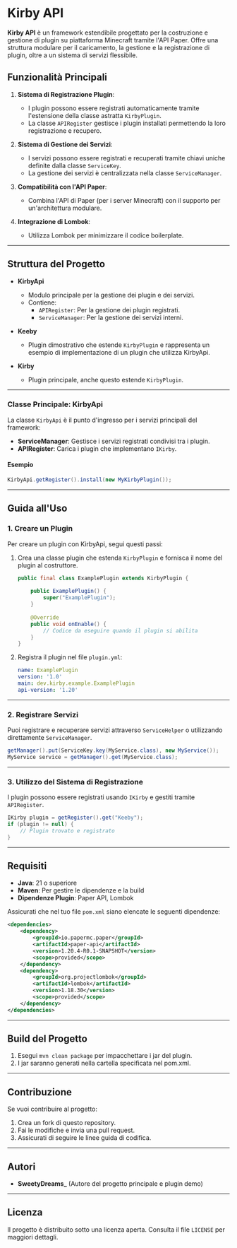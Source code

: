 # Kirby API

**Kirby API** è un framework estendibile progettato per la costruzione e gestione di plugin su piattaforma Minecraft tramite l'API Paper. Offre una struttura modulare per il caricamento, la gestione e la registrazione di plugin, oltre a un sistema di servizi flessibile.

## Funzionalità Principali

1. **Sistema di Registrazione Plugin**:
    - I plugin possono essere registrati automaticamente tramite l'estensione della classe astratta `KirbyPlugin`.
    - La classe `APIRegister` gestisce i plugin installati permettendo la loro registrazione e recupero.

2. **Sistema di Gestione dei Servizi**:
    - I servizi possono essere registrati e recuperati tramite chiavi uniche definite dalla classe `ServiceKey`.
    - La gestione dei servizi è centralizzata nella classe `ServiceManager`.

3. **Compatibilità con l'API Paper**:
    - Combina l'API di Paper (per i server Minecraft) con il supporto per un'architettura modulare.

4. **Integrazione di Lombok**:
    - Utilizza Lombok per minimizzare il codice boilerplate.

---

## Struttura del Progetto

- **KirbyApi**
    - Modulo principale per la gestione dei plugin e dei servizi.
    - Contiene:
        - `APIRegister`: Per la gestione dei plugin registrati.
        - `ServiceManager`: Per la gestione dei servizi interni.

- **Keeby**
    - Plugin dimostrativo che estende `KirbyPlugin` e rappresenta un esempio di implementazione di un plugin che utilizza KirbyApi.

- **Kirby**
    - Plugin principale, anche questo estende `KirbyPlugin`.

---

### Classe Principale: KirbyApi

La classe `KirbyApi` è il punto d'ingresso per i servizi principali del framework:
- **ServiceManager**: Gestisce i servizi registrati condivisi tra i plugin.
- **APIRegister**: Carica i plugin che implementano `IKirby`.

#### Esempio
```java
KirbyApi.getRegister().install(new MyKirbyPlugin());
```

---

## Guida all'Uso

### 1. Creare un Plugin
Per creare un plugin con KirbyApi, segui questi passi:

1. Crea una classe plugin che estenda `KirbyPlugin` e fornisca il nome del plugin al costruttore.

   ```java
   public final class ExamplePlugin extends KirbyPlugin {
       
       public ExamplePlugin() {
           super("ExamplePlugin");
       }
       
       @Override
       public void onEnable() {
           // Codice da eseguire quando il plugin si abilita
       }
   }
   ```

2. Registra il plugin nel file `plugin.yml`:
   ```yaml
   name: ExamplePlugin
   version: '1.0'
   main: dev.kirby.example.ExamplePlugin
   api-version: '1.20'
   ```

---

### 2. Registrare Servizi
Puoi registrare e recuperare servizi attraverso `ServiceHelper` o utilizzando direttamente `ServiceManager`.

```java
getManager().put(ServiceKey.key(MyService.class), new MyService());
MyService service = getManager().get(MyService.class);
```

---

### 3. Utilizzo del Sistema di Registrazione
I plugin possono essere registrati usando `IKirby` e gestiti tramite `APIRegister`.

```java
IKirby plugin = getRegister().get("Keeby");
if (plugin != null) {
    // Plugin trovato e registrato
}
```

---

## Requisiti

- **Java**: 21 o superiore
- **Maven**: Per gestire le dipendenze e la build
- **Dipendenze Plugin**: Paper API, Lombok

Assicurati che nel tuo file `pom.xml` siano elencate le seguenti dipendenze:

```xml
<dependencies>
    <dependency>
        <groupId>io.papermc.paper</groupId>
        <artifactId>paper-api</artifactId>
        <version>1.20.4-R0.1-SNAPSHOT</version>
        <scope>provided</scope>
    </dependency>
    <dependency>
        <groupId>org.projectlombok</groupId>
        <artifactId>lombok</artifactId>
        <version>1.18.30</version>
        <scope>provided</scope>
    </dependency>
</dependencies>
```

---

## Build del Progetto

1. Esegui `mvn clean package` per impacchettare i jar del plugin.
2. I jar saranno generati nella cartella specificata nel pom.xml.

---

## Contribuzione

Se vuoi contribuire al progetto:
1. Crea un fork di questo repository.
2. Fai le modifiche e invia una pull request.
3. Assicurati di seguire le linee guida di codifica.

---

## Autori

- **SweetyDreams_** (Autore del progetto principale e plugin demo)

---

## Licenza

Il progetto è distribuito sotto una licenza aperta. Consulta il file `LICENSE` per maggiori dettagli.